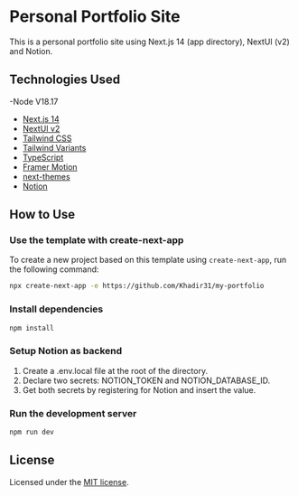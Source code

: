 # Personal Portfolio Site

This is a personal portfolio site using Next.js 14 (app directory), NextUI (v2) and Notion.

## Technologies Used

-Node V18.17
- [Next.js 14](https://nextjs.org/docs/getting-started)
- [NextUI v2](https://nextui.org/)
- [Tailwind CSS](https://tailwindcss.com/)
- [Tailwind Variants](https://tailwind-variants.org)
- [TypeScript](https://www.typescriptlang.org/)
- [Framer Motion](https://www.framer.com/motion/)
- [next-themes](https://github.com/pacocoursey/next-themes)
- [Notion](https://notion.so)
## How to Use


### Use the template with create-next-app

To create a new project based on this template using `create-next-app`, run the following command:

```bash
npx create-next-app -e https://github.com/Khadir31/my-portfolio
```

### Install dependencies

```bash
npm install
```

### Setup Notion as backend

1. Create a .env.local file at the root of the directory.
2. Declare two secrets: NOTION_TOKEN and NOTION_DATABASE_ID.
3. Get both secrets by registering for Notion and insert the value.

### Run the development server

```bash
npm run dev
```

## License

Licensed under the [MIT license](https://github.com/nextui-org/next-app-template/blob/main/LICENSE).
